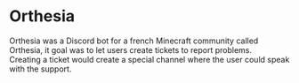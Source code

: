 # Orthesia

Orthesia was a Discord bot for a french Minecraft community called Orthesia, it goal was to let users create tickets to report problems.<br/>
Creating a ticket would create a special channel where the user could speak with the support.
